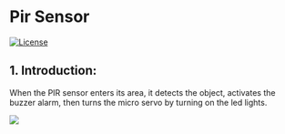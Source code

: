 # Pir Sensor
[![License](https://poser.pugx.org/bagisto/bagisto-gdpr/license)](https://github.com/arsivpro/pir-sensor/blob/master/LICENSE)

## 1. Introduction:

When the PIR sensor enters its area, it detects the object, activates the buzzer alarm, then turns the micro servo by turning on the led lights.

<a href="https://opencollective.com/arsivpro#contributors" target="_blank"><img src="https://opencollective.com/arsivpro/backers.svg?width=890"></a>
